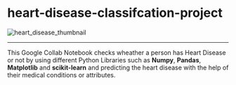 # heart-disease-classifcation-project

![heart_disease_thumbnail](https://user-images.githubusercontent.com/109142993/227765506-a8487187-89fd-4edc-bfbf-a1a5069543e5.png)

----------------------------------------------------------
This Google Collab Notebook checks wheather a person has Heart Disease or not by using different Python Libraries such as **Numpy**, **Pandas**, **Matplotlib** and **scikit-learn** and predicting the heart disease with the help of their medical conditions or attributes.

